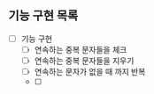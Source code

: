 ## 기능 구현 목록

* [ ] 기능 구현
	* [ ] 연속하는 중복 문자들을 체크
	* [ ] 연속하는 중복 문자들을 지우기
	* [ ] 연속하는 문자가 없을 때 까지 반복
	* [ ] 